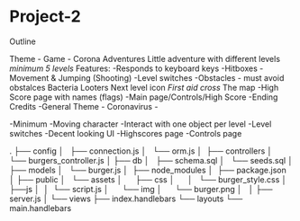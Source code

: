 # Project-2

Outline

Theme - Game - Corona Adventures
Little adventure with different levels _minimum 5 levels_
Features:
-Responds to keyboard keys
-Hitboxes
-Movement & Jumping (Shooting)
-Level switches
-Obstacles - must avoid obstalces
Bacteria
Looters
Next level icon _First aid cross_
The map
-High Score page with names (flags)
-Main page/Controls/High Score
-Ending Credits
-General Theme - Coronavirus -

-Minimum
-Moving character
-Interact with one object per level
-Level switches
-Decent looking UI
-Highscores page
-Controls page

.
├── config
│   ├── connection.js
│   └── orm.js
│ 
├── controllers
│   └── burgers_controller.js
│
├── db
│   ├── schema.sql
│   └── seeds.sql
│
├── models
│   └── burger.js
│ 
├── node_modules
│ 
├── package.json
│
├── public
│   └── assets
│      ├── css
│      │   └── burger_style.css
│  ├──js
│  │  └── script.js
│      └── img
│      └── burger.png
│  
│
├── server.js
│
└── views
├── index.handlebars
└── layouts
└── main.handlebars
